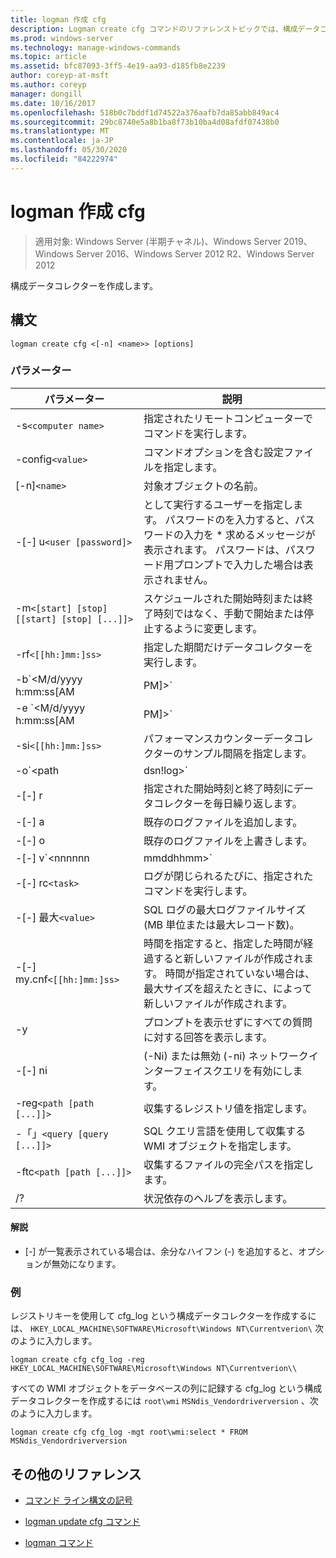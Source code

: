 ```yaml
---
title: logman 作成 cfg
description: Logman create cfg コマンドのリファレンストピックでは、構成データコレクターを作成します。
ms.prod: windows-server
ms.technology: manage-windows-commands
ms.topic: article
ms.assetid: bfc87093-3ff5-4e19-aa93-d185fb8e2239
author: coreyp-at-msft
ms.author: coreyp
manager: dongill
ms.date: 10/16/2017
ms.openlocfilehash: 518b0c7bddf1d74522a376aafb7da85abb849ac4
ms.sourcegitcommit: 29bc8740e5a8b1ba8f73b10ba4d08afdf07438b0
ms.translationtype: MT
ms.contentlocale: ja-JP
ms.lasthandoff: 05/30/2020
ms.locfileid: "84222974"
---
```

# <a name="logman-create-cfg"></a>logman 作成 cfg

> 適用対象: Windows Server (半期チャネル)、Windows Server 2019、Windows Server 2016、Windows Server 2012 R2、Windows Server 2012

構成データコレクターを作成します。

## <a name="syntax"></a>構文

```
logman create cfg <[-n] <name>> [options]
```

### <a name="parameters"></a>パラメーター

| パラメーター | 説明 |
| --------- | ----------- |
| -s`<computer name>` | 指定されたリモートコンピューターでコマンドを実行します。 |
| -config`<value>` | コマンドオプションを含む設定ファイルを指定します。 |
| [-n]`<name>` | 対象オブジェクトの名前。 |
| -[-] u`<user [password]>` | として実行するユーザーを指定します。 パスワードのを入力すると、パスワードの入力を \* 求めるメッセージが表示されます。 パスワードは、パスワード用プロンプトで入力した場合は表示されません。 |
| -m`<[start] [stop] [[start] [stop] [...]]>` | スケジュールされた開始時刻または終了時刻ではなく、手動で開始または停止するように変更します。 |
| -rf`<[[hh:]mm:]ss>` | 指定した期間だけデータコレクターを実行します。 |
| -b`<M/d/yyyy h:mm:ss[AM|PM]>` | 指定された時間にデータの収集を開始します。 |
| -e `<M/d/yyyy h:mm:ss[AM|PM]>` | 指定された時間にデータ収集を終了します。 |
| -si`<[[hh:]mm:]ss>` | パフォーマンスカウンターデータコレクターのサンプル間隔を指定します。 |
| -o`<path|dsn!log>` | SQL データベースの出力ログファイルまたは DSN およびログセット名を指定します。 |
| -[-] r | 指定された開始時刻と終了時刻にデータコレクターを毎日繰り返します。 |
| -[-] a | 既存のログファイルを追加します。 |
| -[-] o | 既存のログファイルを上書きします。 |
| -[-] v`<nnnnnn|mmddhhmm>` | ファイルのバージョン管理情報をログファイル名の末尾にアタッチします。 |
| -[-] rc`<task>` | ログが閉じられるたびに、指定されたコマンドを実行します。 |
| -[-] 最大`<value>` | SQL ログの最大ログファイルサイズ (MB 単位または最大レコード数)。 |
| -[-] my.cnf`<[[hh:]mm:]ss>` | 時間を指定すると、指定した時間が経過すると新しいファイルが作成されます。 時間が指定されていない場合は、最大サイズを超えたときに、によって新しいファイルが作成されます。 |
| -y | プロンプトを表示せずにすべての質問に対する回答を表示します。 |
| -[-] ni | (-Ni) または無効 (-ni) ネットワークインターフェイスクエリを有効にします。 |
| -reg`<path [path [...]]>` | 収集するレジストリ値を指定します。 |
| -「」`<query [query [...]]>` | SQL クエリ言語を使用して収集する WMI オブジェクトを指定します。 |
| -ftc`<path [path [...]]>` | 収集するファイルの完全パスを指定します。 |
| /? | 状況依存のヘルプを表示します。 |

#### <a name="remarks"></a>解説

- [-] が一覧表示されている場合は、余分なハイフン (-) を追加すると、オプションが無効になります。

### <a name="examples"></a>例

レジストリキーを使用して cfg_log という構成データコレクターを作成するには、 `HKEY_LOCAL_MACHINE\SOFTWARE\Microsoft\Windows NT\Currentverion\` 次のように入力します。

```
logman create cfg cfg_log -reg HKEY_LOCAL_MACHINE\SOFTWARE\Microsoft\Windows NT\Currentverion\\
```

すべての WMI オブジェクトをデータベースの列に記録する cfg_log という構成データコレクターを作成するには `root\wmi` `MSNdis_Vendordriverversion` 、次のように入力します。

```
logman create cfg cfg_log -mgt root\wmi:select * FROM MSNdis_Vendordriverversion
```

## <a name="additional-references"></a>その他のリファレンス

- [コマンド ライン構文の記号](command-line-syntax-key.md)

- [logman update cfg コマンド](logman-update-cfg.md)

- [logman コマンド](logman.md)
